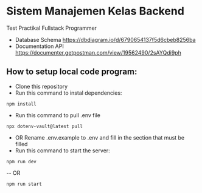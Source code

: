 # Sistem Manajemen Kelas Backend
Test Practikal Fullstack Programmer
- Database Schema https://dbdiagram.io/d/6790654137f5d6cbeb8256ba
- Documentation API https://documenter.getpostman.com/view/19562490/2sAYQdi9ph

## How to setup local code program:
- Clone this repository
- Run this command to instal dependencies:
```
npm install
```
- Run this command to pull .env file
```
npx dotenv-vault@latest pull
```
- OR Rename .env.example to .env and fill in the section that must be filled
- Run this command to start the server:
```
npm run dev
```
-- OR
```
npm run start
```

